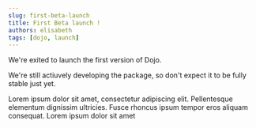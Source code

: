 ```yaml
---
slug: first-beta-launch
title: First Beta launch !
authors: elisabeth
tags: [dojo, launch]
---
```


We're exited to launch the first version of Dojo.

We're still actiuvely developing the package, so don't expect it to be fully stable just yet.

<!--truncate-->

Lorem ipsum dolor sit amet, consectetur adipiscing elit. Pellentesque elementum dignissim ultricies. Fusce rhoncus ipsum tempor eros aliquam consequat. Lorem ipsum dolor sit amet
